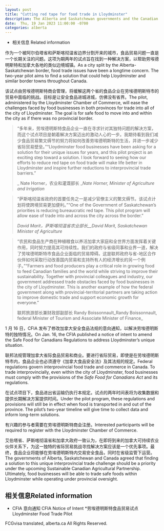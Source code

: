 ```yaml
---
layout: post
title: "Cutting red tape for food trade in Lloydminster"
description: The Alberta and Saskatchewan governments and the Canadian Food Inspection Agency (CFIA) are partnering to remove barriers to interprovincial food trade in Lloydminster.
date:  Thu, 19 Jan 2023 11:00:00 -0700
categories: alberta
---
```


*  相关信息 Related information

作为一个被阿尔伯塔省和萨斯喀彻温省边界分割开来的城市，食品贸易问题一直是一个长期关注的问题。这项为期两年的试点旨在找到一种解决方案，以帮助劳埃德明斯特和加拿大各地的类似边境城镇。As a city split by the Alberta-Saskatchewan border, food trade issues have been a longtime concern. The two-year pilot aims to find a solution that could help Lloydminster and similar border towns throughout Canada.

该试点由劳埃德明斯特商会管理，将缓解这两个省的食品企业在劳埃德明斯特市的贸易中面临的挑战。目标是让安全食品进城进城，仿佛没有省界。The pilot, administered by the Lloydminster Chamber of Commerce, will ease the challenges faced by food businesses in both provinces for trade into all of the city of Lloydminster. The goal is for safe food to move into and within the city as if there was no provincial border.

> “多年来，劳埃德明斯特食品企业一直在寻求针对其独特问题的解决方案，而这个试点项目是朝着解决方案迈出的激动人心的一步。我期待看到我们减少食品贸易繁文缛节的努力将如何改善劳埃德明斯特的生活，并进一步减少省际贸易壁垒。”“Lloydminster food businesses have been asking for a solution for their unique issues for years, and this pilot project is an exciting step toward a solution. I look forward to seeing how our efforts to reduce red tape on food trade will make life better in Lloydminster and inspire further reductions to interprovincial trade barriers.”
>
> _ Nate Horner，农业和灌溉部长 __Nate Horner, Minister of Agriculture and Irrigation_

> “萨斯喀彻温省政府的首要任务之一是减少官僚主义的繁文缛节。该试点计划将使跨境贸易更加便利。”“One of the Government of Saskatchewan’s priorities is reducing bureaucratic red tape. This pilot program will allow ease of trade into and across the city across the border.”
>
> _David Marit，萨斯喀彻温省农业部长__David Marit, Saskatchewan Minister of Agriculture_

> “农民和食品生产商在种植粮食以养活加拿大家庭和全世界方面发挥着关键作用，同时努力提高其可持续性。我们的政府与省级同事和业界一道，解决了劳埃德明斯特市食品企业面临的贸易障碍。这是联邦政府与省-地区合作伙伴如何采取行动改善国内贸易和支持所有人的经济增长的另一个例子。”“Farmers and food producers play a critical role in growing food to feed Canadian families and the world while striving to improve their sustainability. Together with provincial colleagues and industry, our government addressed trade obstacles faced by food businesses in the city of Lloydminster. This is another example of how the federal government along with provincial-territorial partners are taking action to improve domestic trade and support economic growth for everyone.”
>
> 联邦旅游部长兼财政部副部长 Randy Boissonnault_Randy Boissonnault, federal Minister of Tourism and Associate Minister of Finance_

1 月 16 日，CFIA 发布了修改加拿大安全食品法规的意向通知，以解决劳埃德明斯特的独特情况。On Jan. 16, the CFIA published a notice of intent to amend the Safe Food for Canadians Regulations to address Lloydminster’s unique situation.

联邦法规管理加拿大省际食品贸易和商业。要进行省际贸易，即使是在劳埃德明斯特市内，食品企业也必须遵守《加拿大食品安全法》及其法规的规定。Federal regulations govern interprovincial food trade and commerce in Canada. To trade interprovincially, even within the city of Lloydminster, food businesses must comply with the provisions of the _Safe Food for Canadians Act_ and its regulations.

在试点项目下，食品进出省运输仍执行本规定。试点的两年时间表将为收集数据和提供长期解决方案提供时间。Under the pilot program, these regulations and provisions will still be in effect when food is transported in and out of the province. The pilot’s two-year timeline will give time to collect data and inform long-term solutions.

有兴趣的参与者需要在劳埃德明斯特商会注册。Interested participants will be required to register with the Lloydminster Chamber of Commerce.

艾伯塔省、萨斯喀彻温省和加拿大政府一致认为，在即将到来的加拿大可持续农业伙伴关系下，为这一独特的省际贸易挑战寻找解决方案应该是一个优先事项。最终，食品企业将能够在劳埃德明斯特内交易安全食品，同时在省级监管下运营。The governments of Alberta, Saskatchewan and Canada agreed that finding a solution to this unique interprovincial trade challenge should be a priority under the upcoming Sustainable Canadian Agricultural Partnership. Ultimately, food businesses will be able to trade safe foods within Lloydminster while operating under provincial oversight.

## 相关信息Related information

* CFIA 意向通知 CFIA Notice of Intent
*劳埃德明斯特食品贸易试点 Lloydminster Food Trade Pilot

FCGvisa translated, alberta.ca All Rights Reserved.
